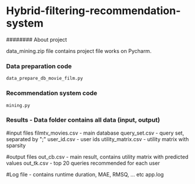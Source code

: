 # Hybrid-filtering-recommendation-system
######## About project

data_mining.zip file contains project file works on Pycharm. 

### Data preparation code
	data_prepare_db_movie_film.py

### Recommendation system code
	mining.py

### Results - Data folder contains all data (input, output)

#input files
	filmtv_movies.csv - main database
	query_set.csv - query set, separated by ";"
	user_id.csv - user ids
	utility_matrix.csv - utility matrix with sparsity 

#output files
	out_cb.csv - main result, contains utility matrix with predicted values
	out_tk.csv - top 20 queries recommended for each user


#Log file - contains runtime duration, MAE, RMSQ, ... etc
	app.log
